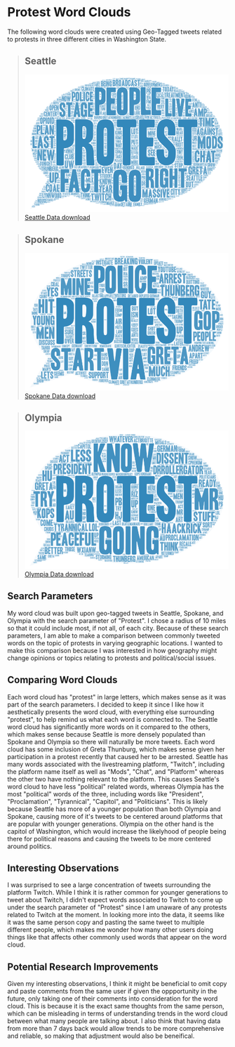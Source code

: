 # Protest Word Clouds
The following word clouds were created using Geo-Tagged tweets related to protests in three different cities in Washington State.

> ## Seattle
> ![Seattle protest word cloud](/img/seattle-wordcloud.png)
[Seattle Data download](/assets/seattle-twsearch.csv)

> ## Spokane 
> ![Spokane protest word cloud](/img/spokane-wordcloud.png)
> [Spokane Data download](/assets/spokane-twsearch.csv)

> ## Olympia
> ![Olympia protest word cloud](/img/wordcloud-3.png)
> [Olympia Data download](/assets/olympia-twsearch.csv)

## Search Parameters
My word cloud was built upon geo-tagged tweets in Seattle, Spokane, and Olympia with the search parameter of "Protest". I chose a radius of 10 miles so that it could include most, if not all, of each city. Because of these search parameters, I am able to make a comparison between commonly tweeted words on the topic of protests in varying geographic locations. I wanted to make this comparison because I was interested in how geography might change opinions or topics relating to protests and political/social issues.

## Comparing Word Clouds
Each word cloud has "protest" in large letters, which makes sense as it was part of the search parameters. I decided to keep it since I like how it aesthetically presents the word cloud, with everything else surrounding "protest", to help remind us what each word is connected to. The Seattle word cloud has significantly more words on it compared to the others, which makes sense because Seattle is more densely populated than Spokane and Olympia so there will naturally be more tweets. Each word cloud has some inclusion of Greta Thunburg, which makes sense given her participation in a protest recently that caused her to be arrested. Seattle has many words associated with the livestreaming platform, "Twitch", including the platform name itself as well as "Mods", "Chat", and "Platform" whereas the other two have nothing relevant to the platform. This causes Seattle's word cloud to have less "political" related words, whereas Olympia has the most "political" words of the three, including words like "President", "Proclamation", "Tyrannical", "Capitol", and "Politicians". This is likely because Seattle has more of a younger population than both Olympia and Spokane, causing more of it's tweets to be centered around platforms that are popular with younger generations. Olympia on the other hand is the capitol of Washington, which would increase the likelyhood of people being there for political reasons and causing the tweets to be more centered around politics.

## Interesting Observations
I was surprised to see a large concentration of tweets surrounding the platform Twitch. While I think it is rather common for younger generations to tweet about Twitch, I didn't expect words associated to Twitch to come up under the search parameter of "Protest" since I am unaware of any protests related to Twitch at the moment. In looking more into the data, it seems like it was the same person copy and pasting the same tweet to multiple different people, which makes me wonder how many other users doing things like that affects other commonly used words that appear on the word cloud.

## Potential Research Improvements
Given my interesting observations, I think it might be beneficial to omit copy and paste comments from the same user if given the oppportunity in the future, only taking one of their comments into consideration for the word cloud. This is because it is the exact same thoughts from the same person, which can be misleading in terms of understanding trends in the word cloud between what many people are talking about. I also think that having data from more than 7 days back would allow trends to be more comprehensive and reliable, so making that adjustment would also be beneifical.